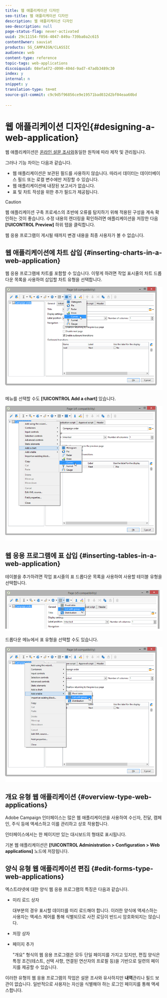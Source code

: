 ```yaml
---
title: 웹 애플리케이션 디자인
seo-title: 웹 애플리케이션 디자인
description: 웹 애플리케이션 디자인
seo-description: null
page-status-flag: never-activated
uuid: 29c11154-f056-4047-849a-739ba0a2c615
contentOwner: sauviat
products: SG_CAMPAIGN/CLASSIC
audience: web
content-type: reference
topic-tags: web-applications
discoiquuid: 08efa472-d090-404d-9ad7-47adb3489c30
index: y
internal: n
snippet: y
translation-type: tm+mt
source-git-commit: c9c9d5f96856ce9e19571bad032d2bf04eaa60bd

---
```



# 웹 애플리케이션 디자인{#designing-a-web-application}

웹 애플리케이션은 [온라인 설문 조사와](../../web/using/about-surveys.md)동일한 원칙에 따라 제작 및 관리됩니다.

그러나 기능 차이는 다음과 같습니다.

* 웹 애플리케이션은 보관된 필드를 사용하지 않습니다. 따라서 데이터는 데이터베이스 필드 또는 로컬 변수에만 저장할 수 있습니다.
* 웹 애플리케이션에 내장된 보고서가 없습니다.
* 표 및 차트 작성을 위한 추가 필드가 제공됩니다.

>[!CAUTION]
>
>웹 애플리케이션 구축 프로세스의 초반에 오류를 탐지하기 위해 적용된 구성을 계속 확인하는 것이 좋습니다. 수정 내용의 렌더링을 확인하려면 애플리케이션을 저장한 다음 **[!UICONTROL Preview]** 하위 탭을 클릭합니다.
>
>웹 응용 프로그램이 게시될 때까지 변경 내용을 최종 사용자가 볼 수 없습니다.

## 웹 애플리케이션에 차트 삽입 {#inserting-charts-in-a-web-application}

웹 응용 프로그램에 차트를 포함할 수 있습니다. 이렇게 하려면 작업 표시줄의 차트 드롭다운 목록을 사용하여 삽입할 차트 유형을 선택합니다.

![](assets/s_ncs_admin_webapps_bar_graph.png)

메뉴를 선택할 수도 **[!UICONTROL Add a chart]** 있습니다.

![](assets/s_ncs_admin_webapps_graph.png)

## 웹 응용 프로그램에 표 삽입 {#inserting-tables-in-a-web-application}

테이블을 추가하려면 작업 표시줄의 표 드롭다운 목록을 사용하여 사용할 테이블 유형을 선택합니다.

![](assets/s_ncs_admin_webapps_bar_table.png)

드롭다운 메뉴에서 표 유형을 선택할 수도 있습니다.

![](assets/s_ncs_admin_webapps_table.png)

## 개요 유형 웹 애플리케이션 {#overview-type-web-applications}

Adobe Campaign 인터페이스는 많은 웹 애플리케이션을 사용하여 수신자, 전달, 캠페인, 주식 등에 액세스하고 이를 관리하고 상호 작용합니다.

인터페이스에서는 한 페이지만 있는 대시보드의 형태로 표시됩니다.

기본 웹 애플리케이션은 **[!UICONTROL Administration > Configuration > Web applications]** 노드에 저장됩니다.

## 양식 유형 웹 애플리케이션 편집 {#edit-forms-type-web-applications}

엑스트라넷에 대한 양식 웹 응용 프로그램의 특징은 다음과 같습니다.

* 미리 로드 상자

   대부분의 경우 표시할 데이터를 미리 로드해야 합니다. 이러한 양식에 액세스하는 사용자는 액세스 제어를 통해 식별되므로 사전 로딩이 반드시 암호화되지는 않습니다.

* 저장 상자
* 페이지 추가

   &quot;개요&quot; 형식의 웹 응용 프로그램은 모두 단일 페이지를 가지고 있지만, 편집 양식은 특정 조건(테스트, 선택 사항, 연결된 연산자의 프로필 등)을 기반으로 일련의 페이지를 제공할 수 있습니다.

이러한 유형의 웹 응용 프로그램의 작업은 설문 조사와 유사하지만 **내역**&#x200B;관리나 필드 보관이 없습니다. 일반적으로 사용자는 자신을 식별해야 하는 로그인 페이지를 통해 액세스합니다.
